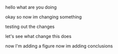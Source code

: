 hello what are you doing

okay so now im changing something 

testing out the changes


let's see what change this does


now I'm adding a figure
now im adding conclusions

